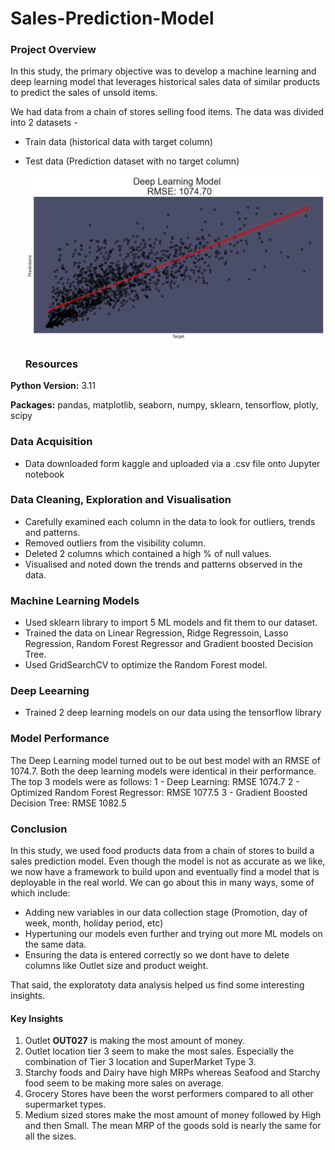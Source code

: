 # Sales-Prediction-Model
### Project Overview
In this study, the primary objective was to develop a machine learning and deep learning model that leverages historical sales data of similar products to predict the sales of unsold items.

We had data from a chain of stores selling food items. The data was divided into 2 datasets - 
- Train data (historical data with target column)
- Test data (Prediction dataset with no target column)

  ![](https://github.com/WasiShaikh977/Sales-Prediction-Model/blob/main/DL_RMSE.png)

  ### Resources
**Python Version:** 3.11


**Packages:** pandas, matplotlib, seaborn, numpy, sklearn, tensorflow, plotly, scipy

### Data Acquisition
- Data downloaded form kaggle and uploaded via a .csv file onto Jupyter notebook

### Data Cleaning, Exploration and Visualisation
- Carefully examined each column in the data to look for outliers, trends and patterns.
- Removed outliers from the visibility column.
- Deleted 2 columns which contained a high % of null values.
- Visualised and noted down the trends and patterns observed in the data.

### Machine Learning Models
- Used sklearn library to import 5 ML models and fit them to our dataset.
- Trained the data on Linear Regression, Ridge Regressoin, Lasso Regression, Random Forest Regressor and Gradient boosted Decision Tree.
- Used GridSearchCV to optimize the Random Forest model.

### Deep Leearning
- Trained 2 deep learning models on our data using the tensorflow library

### Model Performance
The Deep Learning model turned out to be out best model with an RMSE of 1074.7. Both the deep learning models were identical in their performance.
The top 3 models were as follows:
1 - Deep Learning: RMSE 1074.7
2 - Optimized Random Forest Regressor: RMSE 1077.5
3 - Gradient Boosted Decision Tree: RMSE 1082.5

### Conclusion
In this study, we used food products data from a chain of stores to build a sales prediction model. Even though the model is not as accurate as we like, we now have a framework to build upon and eventually find a model that is deployable in the real world. We can go about this in many ways, some of which include:
- Adding new variables in our data collection stage (Promotion, day of week, month, holiday period, etc)
- Hypertuning our models even further and trying out more ML models on the same data.
- Ensuring the data is entered correctly so we dont have to delete columns like Outlet size and product weight.

That said, the exploratoty data analysis helped us find some interesting insights.


#### Key Insights
1) Outlet **OUT027** is making the most amount of money.
2) Outlet location tier 3 seem to make the most sales. Especially the combination of Tier 3 location and SuperMarket Type 3.
3) Starchy foods and Dairy have high MRPs whereas Seafood and Starchy food seem to be making more sales on average.
4) Grocery Stores have been the worst performers compared to all other supermarket types.
5) Medium sized stores make the most amount of money followed by High and then Small. The mean MRP of the goods sold is nearly the same for all the sizes.
